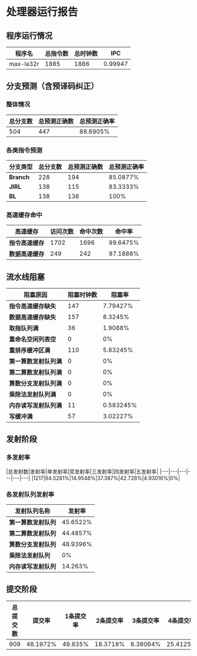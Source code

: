 # 处理器运行报告
## 程序运行情况
|程序名|总指令数|总时钟数|IPC|
|---|---|---|---|
|max-la32r|1885|1886|0.99947|

## 分支预测（含预译码纠正）
### 整体情况
|总分支数|总预测正确数|总预测正确率|
|---|---|---|
|504|447|88.6905%|

### 各类指令预测
|分支类型|总分支数|总预测正确数|总预测正确率|
|---|---|---|---|
|**Branch**| 228 | 194 | 85.0877%|
|**JIRL**| 138 | 115 | 83.3333%|
|**BL**| 138 | 138 | 100%|

### 高速缓存命中
|高速缓存|访问次数|命中次数|命中率|
|---|---|---|---|
|**指令高速缓存**| 1702 | 1696 | 99.6475%|
|**数据高速缓存**| 249 | 242 | 97.1888%|
## 流水线阻塞
|阻塞原因|阻塞时钟数|阻塞率|
|---|---|---|
|**指令高速缓存缺失**| 147 | 7.79427%|
|**数据高速缓存缺失**| 157 | 8.3245%|
|**取指队列满**| 36 | 1.9088%|
|**重命名空闲列表空**|0 | 0%|
|**重排序缓冲区满**|110 | 5.83245%|
|**第一算数发射队列满**|0 | 0%|
|**第二算数发射队列满**|0 | 0%|
|**算数分支发射队列满**|0 | 0%|
|**乘除法发射队列满**|0 | 0%|
|**内存读写发射队列满**|11 | 0.583245%|
|**写缓冲满**|57 | 3.02227%|

## 发射阶段
### 多发射率
|总发射数|发射率|单发射率|双发射率|三发射率|四发射率|五发射率|
|---|---|---|---|---|---|
|1217|64.5281%|14.9548%|37.387%|42.728%|4.93016%|0%|

### 各发射队列发射率
|发射队列名称|发射率|
|---|---|
|**第一算数发射队列**|45.6522%|
|**第二算数发射队列**|44.4857%|
|**算数分支发射队列**|48.9396%|
|**乘除法发射队列**|0%|
|**内存读写发射队列**|14.263%|

## 提交阶段
|总提交数|提交率|1条提交率|2条提交率|3条提交率|4条提交率|
|---|---|---|---|---|---|
|909|48.1972%|49.835%|18.3718%|6.38064%|25.4125%|
